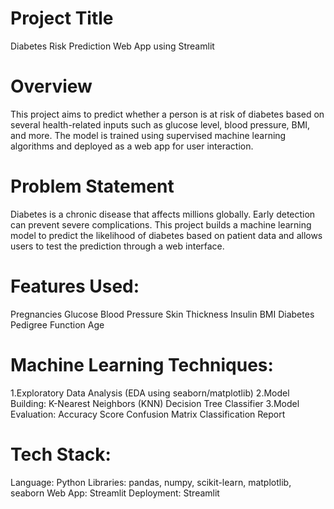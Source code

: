 # Project Title
Diabetes Risk Prediction Web App using Streamlit

# Overview
This project aims to predict whether a person is at risk of diabetes based on several health-related inputs such as glucose level, blood pressure, BMI, and more. The model is trained using supervised machine learning algorithms and deployed as a web app for user interaction.

# Problem Statement
Diabetes is a chronic disease that affects millions globally. Early detection can prevent severe complications. This project builds a machine learning model to predict the likelihood of diabetes based on patient data and allows users to test the prediction through a web interface.

# Features Used:
Pregnancies
Glucose
Blood Pressure
Skin Thickness
Insulin
BMI
Diabetes Pedigree Function
Age

# Machine Learning Techniques:
1.Exploratory Data Analysis (EDA using seaborn/matplotlib)
2.Model Building:
   K-Nearest Neighbors (KNN)
   Decision Tree Classifier
3.Model Evaluation:
   Accuracy Score
   Confusion Matrix
   Classification Report

# Tech Stack:
Language: Python
Libraries: pandas, numpy, scikit-learn, matplotlib, seaborn
Web App: Streamlit
Deployment: Streamlit
